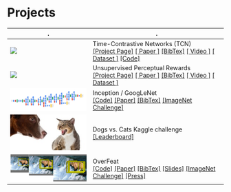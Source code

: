 # Projects


| . | .  |
| ------------- | ------------- |
| <img src='docs/figs/kuka_pouring.mov.gif' width='270'>  | Time-Contrastive Networks (TCN)<br>[[Project Page]](https://sermanet.github.io/imitate/) [[ Paper ]](https://arxiv.org/abs/1704.06888) [[BibTex]](http://dblp.uni-trier.de/rec/bibtex/journals/corr/SermanetLHL17) [[ Video ]](https://www.youtube.com/watch?v=b1UTUQpxPSY) [[ Dataset ]](https://sites.google.com/site/brainrobotdata/home/multiview-pouring) [[Code]]()  |
| <img src='docs/figs/kuka_dishrack.mov.gif' width='270'>  |  Unsupervised Perceptual Rewards<br>[[Project Page]](https://sermanet.github.io/rewards/) [[ Paper ]](https://arxiv.org/abs/1612.06699) [[BibTex]](http://dblp.uni-trier.de/rec/bibtex1/journals/corr/SermanetXL16) [[ Video ]](https://youtu.be/7f7sdLMCItg) [[ Dataset ]](https://sites.google.com/site/brainrobotdata/home/pouring-dataset) |
| <img src='docs/figs/googlenet_diagram.png' width='270'>  | Inception / GoogLeNet<br>[[Code]](https://github.com/tensorflow/models/tree/master/research/inception) [[Paper]](https://www.cv-foundation.org/openaccess/content_cvpr_2015/papers/Szegedy_Going_Deeper_With_2015_CVPR_paper.pdf) [[BibTex]](https://scholar.googleusercontent.com/scholar.bib?q=info:t7em8QI0BvcJ:scholar.google.com/&output=citation&scisig=AAGBfm0AAAAAWhn9prw2NqV0aSI7888N4pvX3OrtVXFE&scisf=4&ct=citation&cd=-1&hl=en) [[ImageNet Challenge]](http://www.image-net.org/challenges/LSVRC/2014/results)|
| <img src='docs/figs/cat_dogs.png' width='270'>  |  Dogs vs. Cats Kaggle challenge<br>[[Leaderboard]](https://www.kaggle.com/c/dogs-vs-cats/leaderboard)  |
| <img src='docs/figs/ms_nofine_clean.png' width='270'>  | OverFeat<br>[[Code]](https://github.com/sermanet/OverFeat) [[Paper]](https://arxiv.org/abs/1312.6229) [[BibTex]](http://dblp.uni-trier.de/rec/bibtex/journals/corr/SermanetEZMFL13) [[Slides]](http://www.image-net.org/challenges/LSVRC/2013/slides/overfeat_ilsvrc2013.pdf) [[ImageNet Challenge]](http://www.image-net.org/challenges/LSVRC/2013/results.php) [[Press]](https://machinelearning.apple.com/2017/11/16/face-detection.html)|

